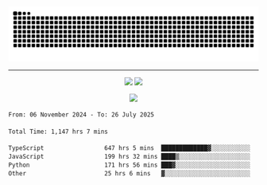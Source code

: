 <div align="center">
  <picture>
      <source
    media="(prefers-color-scheme: dark)"
      srcset="https://raw.githubusercontent.com/platane/snk/output/github-contribution-grid-snake-dark.svg"
      />
    <source
      media="(prefers-color-scheme: light)"
      srcset="https://raw.githubusercontent.com/xct007/xct007/output/github-contribution-grid-snake.svg"
      />
    <img
      alt="Snake"
      src="https://raw.githubusercontent.com/xct007/xct007/output/github-contribution-grid-snake.svg"
      />
  </picture>

</div>

___
<p align="center">
  <img src="https://readme-stats-blush-eta.vercel.app/api/top-langs/?username=xct007&layout=compact" />
  <img src="https://readme-stats-blush-eta.vercel.app/api?username=xct007&show_icons=true&theme=transparent&hide_title=true&include_all_commits=true" />
</p>

<p align="center">
  <img src="https://github-profile-trophy.vercel.app/?username=xct007&no-bg=true&rank=S,SS,SSS,A,AA,AAA,UNKNOWN,SECRET&row=3&title=-Followers,-Stars&margin-w=15&margin-h=15&column=2" />
</p>
<!--START_SECTION:waka-->

```txt
From: 06 November 2024 - To: 26 July 2025

Total Time: 1,147 hrs 7 mins

TypeScript                 647 hrs 5 mins  █████████████▓░░░░░░░░░░░   55.20 %
JavaScript                 199 hrs 32 mins ████▒░░░░░░░░░░░░░░░░░░░░   17.02 %
Python                     171 hrs 56 mins ███▓░░░░░░░░░░░░░░░░░░░░░   14.67 %
Other                      25 hrs 6 mins   ▓░░░░░░░░░░░░░░░░░░░░░░░░   02.14 %
```

<!--END_SECTION:waka-->
